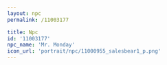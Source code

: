 ```yaml
---
layout: npc
permalink: /11003177

title: Npc
id: '11003177'
npc_name: 'Mr. Monday'
icon_url: 'portrait/npc/11000955_salesbear1_p.png'
---
```

